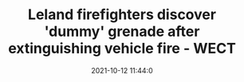 ---
"title": "Leland firefighters discover 'dummy' grenade after extinguishing vehicle fire - WECT"
"date": "2021-10-12 11:44:0"
"feed_name": "GOOGLENEWSINDUSTRIAL"
"feed_website": "https://news.google.com/search?q=industrial%2Bincident&hl=en-US&gl=US&ceid=US:en"
"feed_rss": "https://news.google.com/rss/search?q=industrial%2Bincident&hl=en-US&gl=US&ceid=US:en"
"link": "https://www.wect.com/2021/10/12/leland-firefighters-discover-dummy-grenade-after-extinguishing-vehicle-fire/"
"source": "{'href': 'https://www.wect.com', 'title': 'WECT'}"
"file": "_posts/2021-1-1-792c6e97bd709ba2085b82a6f9702c8c85a9276e.md"
"accident": "0"
"drilling": "0"
"dead": "0"
"injured": "0"
"arrested": "0"
"place": "unknown place"
"where": "unknown site"
"causes": "unknown"
"place_uri": "unknown place"
---